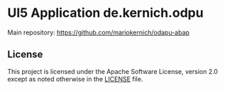 # UI5 Application de.kernich.odpu

Main repository: https://github.com/mariokernich/odapu-abap

## License

This project is licensed under the Apache Software License, version 2.0 except as noted otherwise in the [LICENSE](LICENSE) file.
